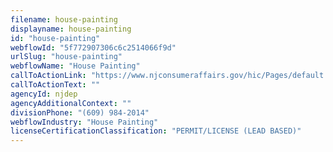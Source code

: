 ```yaml
---
filename: house-painting
displayname: house-painting
id: "house-painting"
webflowId: "5f772907306c6c2514066f9d"
urlSlug: "house-painting"
webflowName: "House Painting"
callToActionLink: "https://www.njconsumeraffairs.gov/hic/Pages/default.aspx"
callToActionText: ""
agencyId: njdep
agencyAdditionalContext: ""
divisionPhone: "(609) 984-2014"
webflowIndustry: "House Painting"
licenseCertificationClassification: "PERMIT/LICENSE (LEAD BASED)"
---
```

